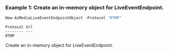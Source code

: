 ### Example 1: Create an in-memory object for LiveEventEndpoint.
```powershell
New-AzMediaLiveEventEndpointObject -Protocol "RTMP"
```

```output
Protocol Url
-------- ---
RTMP
```

Create an in-memory object for LiveEventEndpoint.